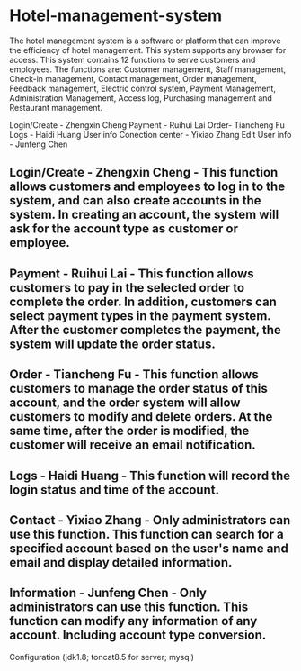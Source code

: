 # Hotel-management-system
The hotel management system is a software or platform that can improve the efficiency of hotel management. This system supports any browser for access.  This system contains 12 functions to serve customers and employees.  The functions are: Customer management, Staff management, Check-in management, Contact management, Order management, Feedback management, Electric control system, Payment Management, Administration Management, Access log, Purchasing management and Restaurant management.

Login/Create - Zhengxin Cheng
Payment - Ruihui Lai
Order- Tiancheng Fu
Logs - Haidi Huang
User info Conection center - Yixiao Zhang
Edit User info - Junfeng Chen




Login/Create - Zhengxin Cheng - 
This function allows customers and employees to log in to the system, and can also create accounts in the system.  In creating an account, the system will ask for the account type as customer or employee.
-----------------------------------

Payment - Ruihui Lai - 
This function allows customers to pay in the selected order to complete the order.  In addition, customers can select payment types in the payment system.  After the customer completes the payment, the system will update the order status.
-----------------------------------

Order - Tiancheng Fu - 
This function allows customers to manage the order status of this account, and the order system will allow customers to modify and delete orders.  At the same time, after the order is modified, the customer will receive an email notification.
-----------------------------------

Logs - Haidi Huang - 
This function will record the login status and time of the account.
-----------------------------------

Contact - Yixiao Zhang - 
Only administrators can use this function.  This function can search for a specified account based on the user's name and email and display detailed information.
-----------------------------------

Information - Junfeng Chen - 
Only administrators can use this function.  This function can modify any information of any account.  Including account type conversion.
-----------------------------------


Configuration (jdk1.8; toncat8.5 for server; mysql)
